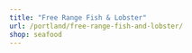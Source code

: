 ```yaml
---
title: "Free Range Fish & Lobster"
url: /portland/free-range-fish-and-lobster/
shop: seafood
---
```

